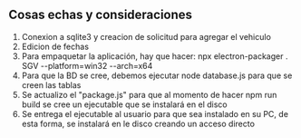 
Cosas echas y consideraciones
--
1. Conexion a sqlite3 y creacion de solicitud para agregar el vehiculo
2. Edicion de fechas 
3. Para empaquetar la aplicación, hay que hacer: 
        npx electron-packager . SGV --platform=win32 --arch=x64
4. Para que la BD se cree, debemos ejecutar node database.js para que se creen las tablas
5. Se actualizo el "package.js" para que al momento de hacer npm run build se cree un ejecutable que se instalará en el disco
6. Se entrega el ejecutable al usuario para que sea instalado en su PC, de esta forma, se instalará en le disco creando un acceso directo